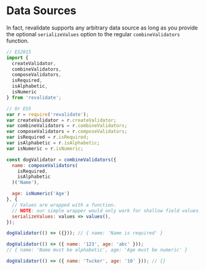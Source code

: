 # Data Sources

In fact, revalidate supports any arbitrary data source as long as you provide
the optional `serializeValues` option to the regular `combineValidators`
function.

```js
// ES2015
import {
  createValidator,
  combineValidators,
  composeValidators,
  isRequired,
  isAlphabetic,
  isNumeric
} from 'revalidate';

// Or ES5
var r = require('revalidate');
var createValidator = r.createValidator;
var combineValidators = r.combineValidators;
var composeValidators = r.composeValidators;
var isRequired = r.isRequired;
var isAlphabetic = r.isAlphabetic;
var isNumeric = r.isNumeric;

const dogValidator = combineValidators({
  name: composeValidators(
    isRequired,
    isAlphabetic
  )('Name'),

  age: isNumeric('Age')
}, {
  // Values are wrapped with a function.
  // NOTE: our simple wrapper would only work for shallow field values.
  serializeValues: values => values(),
});

dogValidator(() => ({})); // { name: 'Name is required' }

dogValidator(() => ({ name: '123', age: 'abc' }));
// { name: 'Name must be alphabetic', age: 'Age must be numeric' }

dogValidator(() => ({ name: 'Tucker', age: '10' })); // {}
```
